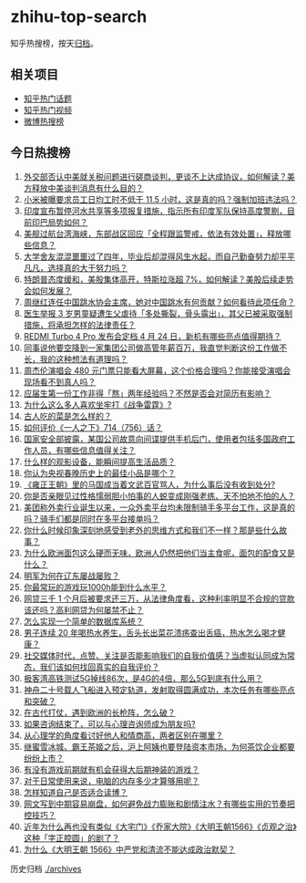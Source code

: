 # zhihu-top-search

知乎热搜榜，按天[归档](./archives)。

## 相关项目

- [知乎热门话题](https://github.com/justjavac/zhihu-trending-hot-questions)
- [知乎热门视频](https://github.com/justjavac/zhihu-trending-hot-video)
- [微博热搜榜](https://github.com/justjavac/weibo-trending-hot-search)

## 今日热搜榜

<!-- BEGIN -->
<!-- 最后更新时间 Fri Apr 25 2025 04:35:03 GMT+0800 (China Standard Time) -->

1. [外交部否认中美就关税问题进行磋商谈判，更谈不上达成协议，如何解读？美方释放中美谈判消息有什么目的？](https://www.zhihu.com/search?q=https%3A%2F%2Fapi.zhihu.com%2Fquestions%2F1898760695887131068)
1. [小米被曝要求员工日均工时不低于 11.5 小时，这是真的吗？强制加班违法吗？](https://www.zhihu.com/search?q=https%3A%2F%2Fapi.zhihu.com%2Fquestions%2F1898838224698306578)
1. [印度宣布暂停河水共享等多项报复措施，指示所有印度军队保持高度警剔，目前印巴局势如何？](https://www.zhihu.com/search?q=https%3A%2F%2Fapi.zhihu.com%2Fquestions%2F1898697519900362362)
1. [美舰过航台湾海峡，东部战区回应「全程跟监警戒，依法有效处置」，释放哪些信息？](https://www.zhihu.com/search?q=https%3A%2F%2Fapi.zhihu.com%2Fquestions%2F1898770010903651707)
1. [大学舍友混混噩噩过了四年，毕业后却混得风生水起，而自己勤奋努力却平平凡凡，选择真的大于努力吗？](https://www.zhihu.com/search?q=https%3A%2F%2Fapi.zhihu.com%2Fquestions%2F1892658872969303205)
1. [特朗普态度缓和，美股集体高开，特斯拉涨超 7%，如何解读？美股后续走势会如何发展？](https://www.zhihu.com/search?q=https%3A%2F%2Fapi.zhihu.com%2Fquestions%2F1898492637964645096)
1. [周继红连任中国跳水协会主席，她对中国跳水有何贡献？如何看待此项任命？](https://www.zhihu.com/search?q=https%3A%2F%2Fapi.zhihu.com%2Fquestions%2F1897969870261412950)
1. [医生举报 3 岁男童疑遭生父虐待「多处撕裂，骨头露出」，其父已被采取强制措施，将承担怎样的法律责任？](https://www.zhihu.com/search?q=https%3A%2F%2Fapi.zhihu.com%2Fquestions%2F1898704334318953432)
1. [REDMI Turbo 4 Pro 发布会定档 4 月 24 日，新机有哪些亮点值得期待？](https://www.zhihu.com/search?q=https%3A%2F%2Fapi.zhihu.com%2Fquestions%2F1897611599767916596)
1. [同事说他要空降到一家集团公司做高管年薪百万，我直觉判断这份工作做不长，我的这种想法有道理吗？](https://www.zhihu.com/search?q=https%3A%2F%2Fapi.zhihu.com%2Fquestions%2F1897381385003570216)
1. [周杰伦演唱会 480 元门票只能看大屏幕，这个价格合理吗？你能接受演唱会现场看不到真人吗？](https://www.zhihu.com/search?q=https%3A%2F%2Fapi.zhihu.com%2Fquestions%2F1898659341768291075)
1. [应届生第一份工作非得「熬」两年经验吗？不然是否会对简历有影响？](https://www.zhihu.com/search?q=https%3A%2F%2Fapi.zhihu.com%2Fquestions%2F1895863961427105382)
1. [为什么这么多人喜欢坐牢打《战争雷霆》?](https://www.zhihu.com/search?q=https%3A%2F%2Fapi.zhihu.com%2Fquestions%2F14140065184)
1. [古人吃的菜是怎么样的？](https://www.zhihu.com/search?q=https%3A%2F%2Fapi.zhihu.com%2Fquestions%2F32981448)
1. [如何评价《一人之下》714（756）话？](https://www.zhihu.com/search?q=https%3A%2F%2Fapi.zhihu.com%2Fquestions%2F1898713573238244552)
1. [国家安全部披露，某国公司故意向间谍提供手机后门，使用者包括多国政府工作人员，有哪些信息值得关注？](https://www.zhihu.com/search?q=https%3A%2F%2Fapi.zhihu.com%2Fquestions%2F1898661438660272698)
1. [什么样的观影设备，能瞬间提高生活品质？](https://www.zhihu.com/search?q=https%3A%2F%2Fapi.zhihu.com%2Fquestions%2F494059611)
1. [你认为央视春晚历史上的最佳小品是哪个？](https://www.zhihu.com/search?q=https%3A%2F%2Fapi.zhihu.com%2Fquestions%2F650118780)
1. [《雍正王朝》里的马国成当着文武百官骂人，为什么事后没有收到处分?](https://www.zhihu.com/search?q=https%3A%2F%2Fapi.zhihu.com%2Fquestions%2F662483122)
1. [你是否亲眼见过性格懦弱胆小怕事的人蜕变成刚强老练、天不怕地不怕的人？](https://www.zhihu.com/search?q=https%3A%2F%2Fapi.zhihu.com%2Fquestions%2F618697518)
1. [美团称外卖行业诞生以来，一众外卖平台均未限制骑手多平台工作，这是真的吗？骑手们都是同时在多平台接单吗？](https://www.zhihu.com/search?q=https%3A%2F%2Fapi.zhihu.com%2Fquestions%2F1897758688107787444)
1. [你什么时候印象深刻地感受到老外的思维方式和我们不一样？那是些什么故事？](https://www.zhihu.com/search?q=https%3A%2F%2Fapi.zhihu.com%2Fquestions%2F544122720)
1. [为什么欧洲面包这么硬而无味，欧洲人仍然把他们当主食呢，面包的配食又是什么？](https://www.zhihu.com/search?q=https%3A%2F%2Fapi.zhihu.com%2Fquestions%2F1898030003909813770)
1. [明军为何在辽东屡战屡败？](https://www.zhihu.com/search?q=https%3A%2F%2Fapi.zhihu.com%2Fquestions%2F1898481086700427064)
1. [你最常玩的游戏玩1000h能到什么水平？](https://www.zhihu.com/search?q=https%3A%2F%2Fapi.zhihu.com%2Fquestions%2F1897122455220360537)
1. [网贷三千 1 个月后被要求还三万，从法律角度看，这种利率明显不合规的贷款该还吗？高利网贷为何屡禁不止？](https://www.zhihu.com/search?q=https%3A%2F%2Fapi.zhihu.com%2Fquestions%2F1898364422256289221)
1. [怎么实现一个简单的数据库系统？](https://www.zhihu.com/search?q=https%3A%2F%2Fapi.zhihu.com%2Fquestions%2F26802517)
1. [男子连续 20 年喝热水养生，舌头长出菜花溃疡查出舌癌，热水怎么喝才健康？](https://www.zhihu.com/search?q=https%3A%2F%2Fapi.zhihu.com%2Fquestions%2F1898644583321138434)
1. [社交媒体时代，点赞、关注是否能影响我们的自我价值感？当虚拟认同成为常态，我们该如何找回真实的自我评价？](https://www.zhihu.com/search?q=https%3A%2F%2Fapi.zhihu.com%2Fquestions%2F15508367417)
1. [极客湾高铁测试5G掉线86次，是4G的4倍，那么5G到底有什么用？](https://www.zhihu.com/search?q=https%3A%2F%2Fapi.zhihu.com%2Fquestions%2F1897746007296570602)
1. [神舟二十号载人飞船进入预定轨道，发射取得圆满成功，本次任务有哪些亮点和突破？](https://www.zhihu.com/search?q=https%3A%2F%2Fapi.zhihu.com%2Fquestions%2F1895914116641695729)
1. [在古代打仗，遇到欧洲的长枪阵，怎么破？](https://www.zhihu.com/search?q=https%3A%2F%2Fapi.zhihu.com%2Fquestions%2F15356685521)
1. [如果咨询结束了，可以与心理咨询师成为朋友吗?](https://www.zhihu.com/search?q=https%3A%2F%2Fapi.zhihu.com%2Fquestions%2F498366337)
1. [从心理学的角度看讨好他人和情商高，两者区别在哪里？](https://www.zhihu.com/search?q=https%3A%2F%2Fapi.zhihu.com%2Fquestions%2F1898356375635079761)
1. [继蜜雪冰城、霸王茶姬之后，沪上阿姨也要登陆资本市场，为何茶饮企业都要纷纷上市？](https://www.zhihu.com/search?q=https%3A%2F%2Fapi.zhihu.com%2Fquestions%2F1898675525104395097)
1. [有没有游戏前期就有机会获得大后期神装的游戏？](https://www.zhihu.com/search?q=https%3A%2F%2Fapi.zhihu.com%2Fquestions%2F474872763)
1. [对于日常使用来说，电脑的内存多少才算够用呢？](https://www.zhihu.com/search?q=https%3A%2F%2Fapi.zhihu.com%2Fquestions%2F11600255630)
1. [怎样知道自己是否适合读博？](https://www.zhihu.com/search?q=https%3A%2F%2Fapi.zhihu.com%2Fquestions%2F1895998505132201801)
1. [网文写到中期容易崩盘，如何避免战力膨胀和剧情注水？有哪些实用的节奏把控技巧？](https://www.zhihu.com/search?q=https%3A%2F%2Fapi.zhihu.com%2Fquestions%2F1894818170197496956)
1. [近年为什么再也没有类似《大宅门》《乔家大院》《大明王朝1566》《贞观之治》这种「字正腔圆」的剧了？](https://www.zhihu.com/search?q=https%3A%2F%2Fapi.zhihu.com%2Fquestions%2F1896961464666943998)
1. [为什么《大明王朝 1566》中严党和清流不能达成政治默契？](https://www.zhihu.com/search?q=https%3A%2F%2Fapi.zhihu.com%2Fquestions%2F1890912156549087712)

<!-- END -->

历史归档 [./archives](./archives)
